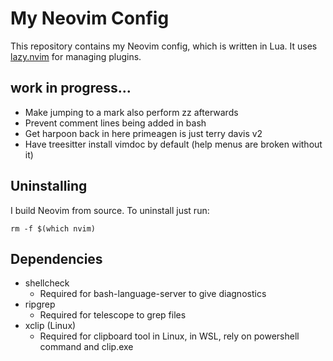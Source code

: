 # My Neovim Config
This repository contains my Neovim config, which is written in Lua. It uses [lazy.nvim](https://github.com/folke/lazy.nvim) for managing plugins.

## work in progress...

- Make jumping to a mark also perform zz afterwards
- Prevent comment lines being added in bash
- Get harpoon back in here primeagen is just terry davis v2
- Have treesitter install vimdoc by default (help menus are broken without it)

## Uninstalling

I build Neovim from source. To uninstall just run:

```
rm -f $(which nvim)
```

## Dependencies

- shellcheck
    - Required for bash-language-server to give diagnostics
- ripgrep
    - Required for telescope to grep files
- xclip (Linux)
    - Required for clipboard tool in Linux, in WSL, rely on powershell command and clip.exe
